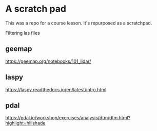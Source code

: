 # A scratch pad

This was a repo for a course lesson. It's repurposed as a scratchpad.

Filtering las files

## geemap
https://geemap.org/notebooks/101_lidar/

## laspy
https://laspy.readthedocs.io/en/latest/intro.html

## pdal
https://pdal.io/workshop/exercises/analysis/dtm/dtm.html?highlight=hillshade

